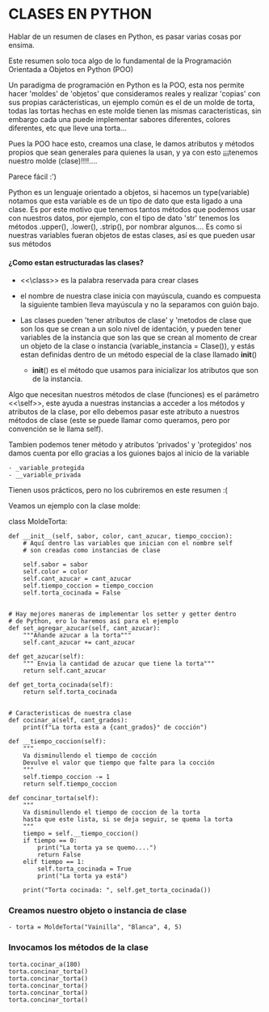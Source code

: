 # CLASES EN PYTHON

Hablar de un resumen de clases en Python, es pasar varias cosas por ensima.

Este resumen solo toca algo de lo fundamental de la Programación Orientada a Objetos en Python (POO)

Un paradigma de programación en Python es la POO, esta nos permite hacer 'moldes' de 'objetos' que consideramos reales y realizar 'copias' con sus propias carácteristicas, un ejemplo común es el de un molde de torta, todas las tortas hechas en este molde tienen las mismas caracteristicas, sin embargo cada una puede implementar sabores diferentes, colores diferentes, etc que lleve una torta...

Pues la POO hace esto, creamos una clase, le damos atributos y métodos propios que sean generales para quienes la usan, y ya con esto ¡¡¡tenemos nuestro molde (clase)!!!!....

Parece fácil :')

Python es un lenguaje orientado a objetos, si hacemos un type(variable) notamos que esta variable es de un tipo de dato que esta ligado a una clase. Es por este motivo que tenemos tantos métodos que podemos usar con nuestros datos, por ejemplo, con el tipo de dato 'str' tenemos los métodos .upper(), .lower(), .strip(), por nombrar algunos....
Es como si nuestras variables fueran objetos de estas clases, así es que pueden usar sus métodos

#### ¿Como estan estructuradas las clases?

*   <<\class>> es la palabra reservada para crear clases
*   el nombre de nuestra clase inicia con mayúscula, cuando es compuesta la siguiente tambien lleva mayúscula y no la separamos con guión bajo.
*   Las clases pueden 'tener atributos de clase' y 'metodos de clase que son los que se crean a un solo nivel de identación, y pueden tener variables de la instancia que son las que se crean al momento de crear un objeto de la clase o instancia (variable_instancia = Clase()), y estás estan definidas dentro de un método especial de la clase llamado __init__()

    - __init__() es el método que usamos para inicializar los atributos que son de la instancia.

Algo que necesitan nuestros métodos de clase (funciones) es el parámetro <<\self>>, este ayuda a nuestras instancias a acceder a los métodos y atributos de la clase, por ello debemos pasar este atributo a nuestros métodos de clase (este se puede llamar como queramos, pero por convención se le llama self).

Tambien podemos tener método y atributos 'privados' y 'protegidos' nos damos cuenta por ello gracias a los guiones bajos al inicio de la variable

    - _variable_protegida
    - __variable_privada

Tienen usos prácticos, pero no los cubriremos en este resumen :(

Veamos un ejemplo con la clase molde:

class MoldeTorta:
    
    def __init__(self, sabor, color, cant_azucar, tiempo_coccion):
        # Aquí dentro las variables que inician con el nombre self
        # son creadas como instancias de clase

        self.sabor = sabor
        self.color = color
        self.cant_azucar = cant_azucar
        self.tiempo_coccion = tiempo_coccion
        self.torta_cocinada = False


    # Hay mejores maneras de implementar los setter y getter dentro 
    # de Python, ero lo haremos así para el ejemplo
    def set_agregar_azucar(self, cant_azucar):
        """Añande azucar a la torta"""
        self.cant_azucar += cant_azucar
    
    def get_azucar(self):
        """ Envia la cantidad de azucar que tiene la torta"""
        return self.cant_azucar

    def get_torta_cocinada(self):
        return self.torta_cocinada
    
    
    # Caracteristicas de nuestra clase
    def cocinar_a(self, cant_grados):
        print(f"La torta esta a {cant_grados}° de cocción")
    
    def __tiempo_coccion(self):
        """
        Va disminullendo el tiempo de cocción
        Devulve el valor que tiempo que falte para la cocción
        """
        self.tiempo_coccion -= 1
        return self.tiempo_coccion

    def concinar_torta(self):
        """
        Va disminullendo el tiempo de coccion de la torta
        hasta que este lista, si se deja seguir, se quema la torta
        """
        tiempo = self.__tiempo_coccion()
        if tiempo == 0:
            print("La torta ya se quemo....")
            return False
        elif tiempo == 1:
            self.torta_cocinada = True
            print("La torta ya está")
        
        print("Torta cocinada: ", self.get_torta_cocinada())
    

### Creamos nuestro objeto o instancia de clase
    - torta = MoldeTorta("Vainilla", "Blanca", 4, 5)

### Invocamos los métodos de la clase
```
torta.cocinar_a(180)
torta.concinar_torta()
torta.concinar_torta()
torta.concinar_torta()
torta.concinar_torta()
torta.concinar_torta()
```